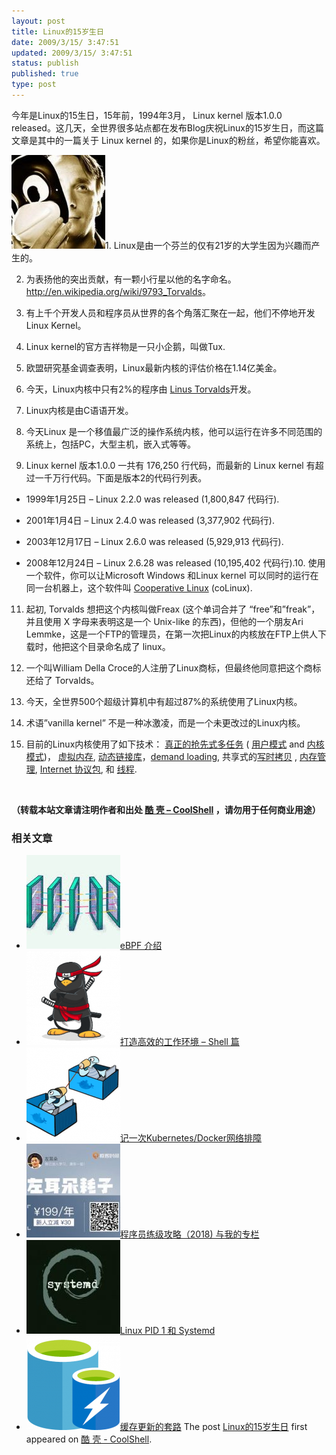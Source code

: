 ```yaml
---
layout: post
title: Linux的15岁生日
date: 2009/3/15/ 3:47:51
updated: 2009/3/15/ 3:47:51
status: publish
published: true
type: post
---
```


今年是Linux的15生日，15年前，1994年3月， Linux kernel 版本1.0.0  released。这几天，全世界很多站点都在发布Blog庆祝Linux的15岁生日，而这篇文章是其中的一篇关于 Linux kernel 的，如果你是Linux的粉丝，希望你能喜欢。


[![mask-linus_torvalds](../wp-content/uploads/2009/03/mask-linus_torvalds-150x150.jpg "mask-linus_torvalds")](https://coolshell.cn/wp-content/uploads/2009/03/mask-linus_torvalds.jpg)1. Linux是由一个芬兰的仅有21岁的大学生因为兴趣而产生的。


2. 为表扬他的突出贡献，有一颗小行星以他的名字命名。<http://en.wikipedia.org/wiki/9793_Torvalds>。


3. 有上千个开发人员和程序员从世界的各个角落汇聚在一起，他们不停地开发Linux Kernel。


4. Linux kernel的官方吉祥物是一只小企鹅，叫做Tux.


5. 欧盟研究基金调查表明，Linux最新内核的评估价格在1.14亿美金。



6. 今天，Linux内核中只有2%的程序由 [Linus Torvalds](http://en.wikipedia.org/wiki/Linus_Torvalds)开发。


7. Linux内核是由C语语开发。


8. 今天Linux 是一个移值最广泛的操作系统内核，他可以运行在许多不同范围的系统上，包括PC，大型主机，嵌入式等等。


9. Linux kernel 版本1.0.0 一共有 176,250 行代码，而最新的 Linux kernel 有超过一千万行代码。下面是版本2的代码行列表。


- 1999年1月25日 – Linux 2.2.0 was released (1,800,847 代码行).

- 2001年1月4日 – Linux 2.4.0 was released (3,377,902 代码行).

- 2003年12月17日 – Linux 2.6.0 was released (5,929,913 代码行).

- 2008年12月24日 – Linux 2.6.28 was released (10,195,402 代码行).10. 使用一个软件，你可以让Microsoft Windows 和Linux kernel 可以同时的运行在同一台机器上，这个软件叫 [Cooperative Linux](http://www.colinux.org/) (coLinux).
11. 起初, Torvalds 想把这个内核叫做Freax (这个单词合并了 “free”和”freak”，并且使用 X 字母来表明这是一个 Unix-like 的东西)，但他的一个朋友Ari Lemmke，这是一个FTP的管理员，在第一次把Linux的内核放在FTP上供人下载时，他把这个目录命名成了 linux。


12. 一个叫William Della Croce的人注册了Linux商标，但最终他同意把这个商标还给了 Torvalds。


13. 今天，全世界500个超级计算机中有超过87%的系统使用了Linux内核。


14. 术语”vanilla kernel” 不是一种冰激凌，而是一个未更改过的Linux内核。

15. 目前的Linux内核使用了如下技术： [真正的抢先式多任务](http://en.wikipedia.org/wiki/Computer_multitasking#Preemptive_multitasking.2Ftime-sharing "Computer multitasking") ( [用户模式](http://en.wikipedia.org/wiki/User_mode "User mode") and [内核模式](http://en.wikipedia.org/wiki/Kernel_mode "Kernel mode"))， [虚拟内存](http://en.wikipedia.org/wiki/Virtual_memory "Virtual memory"), [动态链接库](http://en.wikipedia.org/wiki/Library_%28computer_science%29 "Library (computer science)")，[demand loading](http://en.wikipedia.org/wiki/Demand_paging "Demand paging"), 共享式的[写时拷贝](http://en.wikipedia.org/wiki/Copy-on-write "Copy-on-write") , [内存管理](http://en.wikipedia.org/wiki/Memory_management "Memory management"), [Internet 协议包](http://en.wikipedia.org/wiki/Internet_protocol_suite), 和 [线程](http://en.wikipedia.org/wiki/Thread_%28computer_science%29 "Thread (computer science)").


 


**（转载本站文章请注明作者和出处 [酷 壳 – CoolShell](https://coolshell.cn/) ，请勿用于任何商业用途）**



### 相关文章

* [![eBPF 介绍](../wp-content/uploads/2022/12/eBPF-150x150.jpeg)](https://coolshell.cn/articles/22320.html)[eBPF 介绍](https://coolshell.cn/articles/22320.html)
* [![打造高效的工作环境 – Shell 篇](../wp-content/uploads/2019/03/linux.ninja_-150x150.png)](https://coolshell.cn/articles/19219.html)[打造高效的工作环境 – Shell 篇](https://coolshell.cn/articles/19219.html)
* [![记一次Kubernetes/Docker网络排障](../wp-content/uploads/2018/12/docker-networking-1-150x150.png)](https://coolshell.cn/articles/18654.html)[记一次Kubernetes/Docker网络排障](https://coolshell.cn/articles/18654.html)
* [![程序员练级攻略（2018)  与我的专栏](../wp-content/uploads/2018/05/300x262-150x150.jpg)](https://coolshell.cn/articles/18360.html)[程序员练级攻略（2018) 与我的专栏](https://coolshell.cn/articles/18360.html)
* [![Linux PID 1 和 Systemd](../wp-content/uploads/2017/07/systemd-1-150x150.jpeg)](https://coolshell.cn/articles/17998.html)[Linux PID 1 和 Systemd](https://coolshell.cn/articles/17998.html)
* [![缓存更新的套路](../wp-content/uploads/2016/07/cache-150x150.png)](https://coolshell.cn/articles/17416.html)[缓存更新的套路](https://coolshell.cn/articles/17416.html)
The post [Linux的15岁生日](https://coolshell.cn/articles/189.html) first appeared on [酷 壳 - CoolShell](https://coolshell.cn).